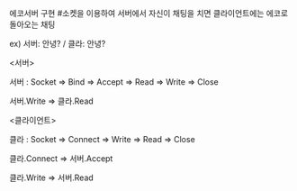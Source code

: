에코서버 구현
#소켓을 이용하여 서버에서 자신이 채팅을 치면 클라이언트에는 에코로 돌아오는 채팅

ex) 서버: 안녕? / 클라: 안녕?

<서버>

서버 : Socket => Bind => Accept => Read => Write => Close

서버.Write => 클라.Read

<클라이언트>

클라 : Socket => Connect => Write => Read => Close

클라.Connect => 서버.Accept

클라.Write => 서버.Read
